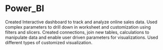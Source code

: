 # Power_BI
Created Interactive dashboard to track and analyze online sales data.
Used complex parameters to drill down in worksheet and customization using filters and slicers.
Created connections, join new tables, calculations to manipulate data and enable user driven parameters for visualizations.
Used different types of customized visualization.
